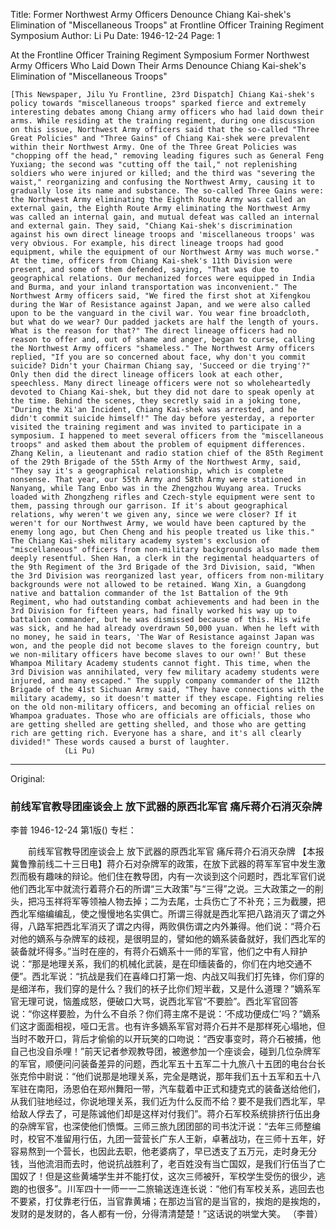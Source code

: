 Title: Former Northwest Army Officers Denounce Chiang Kai-shek's Elimination of "Miscellaneous Troops" at Frontline Officer Training Regiment Symposium
Author: Li Pu
Date: 1946-12-24
Page: 1

At the Frontline Officer Training Regiment Symposium
    Former Northwest Army Officers Who Laid Down Their Arms
    Denounce Chiang Kai-shek's Elimination of "Miscellaneous Troops"

    [This Newspaper, Jilu Yu Frontline, 23rd Dispatch] Chiang Kai-shek's policy towards "miscellaneous troops" sparked fierce and extremely interesting debates among Chiang army officers who had laid down their arms. While residing at the training regiment, during one discussion on this issue, Northwest Army officers said that the so-called "Three Great Policies" and "Three Gains" of Chiang Kai-shek were prevalent within their Northwest Army. One of the Three Great Policies was "chopping off the head," removing leading figures such as General Feng Yuxiang; the second was "cutting off the tail," not replenishing soldiers who were injured or killed; and the third was "severing the waist," reorganizing and confusing the Northwest Army, causing it to gradually lose its name and substance. The so-called Three Gains were: the Northwest Army eliminating the Eighth Route Army was called an external gain, the Eighth Route Army eliminating the Northwest Army was called an internal gain, and mutual defeat was called an internal and external gain. They said, "Chiang Kai-shek's discrimination against his own direct lineage troops and 'miscellaneous troops' was very obvious. For example, his direct lineage troops had good equipment, while the equipment of our Northwest Army was much worse." At the time, officers from Chiang Kai-shek's 11th Division were present, and some of them defended, saying, "That was due to geographical relations. Our mechanized forces were equipped in India and Burma, and your inland transportation was inconvenient." The Northwest Army officers said, "We fired the first shot at Xifengkou during the War of Resistance against Japan, and we were also called upon to be the vanguard in the civil war. You wear fine broadcloth, but what do we wear? Our padded jackets are half the length of yours. What is the reason for that?" The direct lineage officers had no reason to offer and, out of shame and anger, began to curse, calling the Northwest Army officers "shameless." The Northwest Army officers replied, "If you are so concerned about face, why don't you commit suicide? Didn't your Chairman Chiang say, 'Succeed or die trying'?" Only then did the direct lineage officers look at each other, speechless. Many direct lineage officers were not so wholeheartedly devoted to Chiang Kai-shek, but they did not dare to speak openly at the time. Behind the scenes, they secretly said in a joking tone, "During the Xi'an Incident, Chiang Kai-shek was arrested, and he didn't commit suicide himself!" The day before yesterday, a reporter visited the training regiment and was invited to participate in a symposium. I happened to meet several officers from the "miscellaneous troops" and asked them about the problem of equipment differences. Zhang Kelin, a lieutenant and radio station chief of the 85th Regiment of the 29th Brigade of the 55th Army of the Northwest Army, said, "They say it's a geographical relationship, which is complete nonsense. That year, our 55th Army and 58th Army were stationed in Nanyang, while Tang Enbo was in the Zhengzhou Wuyang area. Trucks loaded with Zhongzheng rifles and Czech-style equipment were sent to them, passing through our garrison. If it's about geographical relations, why weren't we given any, since we were closer? If it weren't for our Northwest Army, we would have been captured by the enemy long ago, but Chen Cheng and his people treated us like this." The Chiang Kai-shek military academy system's exclusion of "miscellaneous" officers from non-military backgrounds also made them deeply resentful. Shen Han, a clerk in the regimental headquarters of the 9th Regiment of the 3rd Brigade of the 3rd Division, said, "When the 3rd Division was reorganized last year, officers from non-military backgrounds were not allowed to be retained. Wang Xin, a Guangdong native and battalion commander of the 1st Battalion of the 9th Regiment, who had outstanding combat achievements and had been in the 3rd Division for fifteen years, had finally worked his way up to battalion commander, but he was dismissed because of this. His wife was sick, and he had already overdrawn 50,000 yuan. When he left with no money, he said in tears, 'The War of Resistance against Japan was won, and the people did not become slaves to the foreign country, but we non-military officers have become slaves to our own!' But these Whampoa Military Academy students cannot fight. This time, when the 3rd Division was annihilated, very few military academy students were injured, and many escaped." The supply company commander of the 112th Brigade of the 41st Sichuan Army said, "They have connections with the military academy, so it doesn't matter if they escape. Fighting relies on the old non-military officers, and becoming an official relies on Whampoa graduates. Those who are officials are officials, those who are getting shelled are getting shelled, and those who are getting rich are getting rich. Everyone has a share, and it's all clearly divided!" These words caused a burst of laughter.
                (Li Pu)



<hr /> 

Original: 


### 前线军官教导团座谈会上  放下武器的原西北军官  痛斥蒋介石消灭杂牌
李普
1946-12-24
第1版()
专栏：

　　前线军官教导团座谈会上
    放下武器的原西北军官
    痛斥蒋介石消灭杂牌
    【本报冀鲁豫前线二十三日电】蒋介石对杂牌军的政策，在放下武器的蒋军军官中发生激烈而极有趣味的辩论。他们住在教导团，内有一次谈到这个问题时，西北军官们说他们西北军中就流行着蒋介石的所谓“三大政策”与“三得”之说。三大政策之一的削头，把冯玉祥将军等领袖人物去掉；二为去尾，士兵伤亡了不补充；三为截腰，把西北军缩编编乱，使之慢慢地名实俱亡。所谓三得就是西北军把八路消灭了谓之外得，八路军把西北军消灭了谓之内得，两败俱伤谓之内外兼得。他们说：“蒋介石对他的嫡系与杂牌军的歧视，是很明显的，譬如他的嫡系装备就好，我们西北军的装备就坏得多。”当时在座的，有蒋介石嫡系十一师的军官，他们之中有人辩护说：“那是地理关系，我们的机械化武装，是在印缅装备的，你们在内地交通不便”。西北军说：“抗战是我们在喜峰口打第一炮、内战又叫我们打先锋，你们穿的是细洋布，我们穿的是什么？我们的袄子比你们短半截，又是什么道理？”嫡系军官无理可说，恼羞成怒，便破口大骂，说西北军官“不要脸”。西北军官回答说：“你这样要脸，为什么不自杀？你们蒋主席不是说：‘不成功便成仁’吗？”嫡系们这才面面相视，哑口无言。也有许多嫡系军官对蒋介石并不是那样死心塌地，但当时不敢开口，背后才偷偷的以开玩笑的口吻说：“西安事变时，蒋介石被捕，他自己也没自杀哩！”前天记者参观教导团，被邀参加一个座谈会，碰到几位杂牌军的军官，顺便问问装备差异的问题，西北军五十五军二十九旅八十五团的电台台长张克伶中尉说：“他们说那是地理关系，完全是瞎说，那年我们五十五军和五十八军驻在南阳，汤恩伯在郑州舞阳一带，汽车载着中正式和捷克式的装备送给他们，从我们驻地经过，你说地理关系，我们近为什么反而不给？要不是我们西北军，早给敌人俘去了，可是陈诚他们却是这样对付我们”。蒋介石军校系统排挤行伍出身的杂牌军官，也深使他们愤慨。三师三旅九团团部的司书沈汗说：“去年三师整编时，校官不准留用行伍，九团一营营长广东人王新，卓著战功，在三师十五年，好容易熬到一个营长，也因此去职，他老婆病了，早已透支了五万元，走时身无分钱，当他流泪而去时，他说抗战胜利了，老百姓没有当亡国奴，是我们行伍当了亡国奴了！但是这些黄埔学生并不能打仗，这次三师被歼，军校学生受伤的很少，逃跑的也很多”。川军四十一师一一二旅输送连连长说：“他们有军校关系，逃回去也不要紧，打仗靠老行伍，当官靠黄埔；在那边当官的是当官的，挨炮的是挨炮的，发财的是发财的，各人都有一份，分得清清楚楚！”这话说的哄堂大笑。
                （李普）
